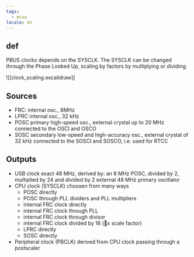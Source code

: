 ```yaml
---
tags:
  - mcus
locale: en
---
```


## def

PBUS clocks depends on the SYSCLK. The SYSCLK can be changed through the Phase Looked Up, scaling by factors by multiplying or dividing.

![[clock_scaling.excalidraw]]

## Sources

- FRC: internal osc., 8MHz
- LPRC internal osc., 32 kHz
- POSC primary high-speed osc., external crystal up to 20 MHz connected to the OSCI and OSCO
- SOSC secondary low-speed and high-accuracy osc., external crystal of 32 kHz connected to the SOSCI and SOSCO, i.e. used for RTCC

## Outputs

- USB clock exact 48 MHz, derived by: an 8 MHz POSC, divided by 2, multiplied by 24 and divided by 2 external 48 MHz primary oscillator
- CPU clock (SYSCLK) choosen from many ways
	- POSC directly
	- POSC through PLL dividers and PLL multipliers
	- internal FRC clock directly
	- internal FRC clock through PLL
	- internal FRC clock through divisor
	- internal FRC clock divided by 16 (x scale factor)
	- LPRC directly
	- SOSC directly
- Peripheral clock (PBCLK) derived from CPU clock passing through a postscaler